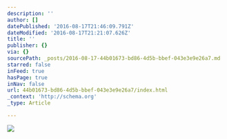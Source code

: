 ```yaml
---
description: ''
author: []
datePublished: '2016-08-17T21:46:09.791Z'
dateModified: '2016-08-17T21:21:07.626Z'
title: ''
publisher: {}
via: {}
sourcePath: _posts/2016-08-17-44b01673-bd86-4d5b-bbef-043e3e9e26a7.md
starred: false
inFeed: true
hasPage: true
inNav: false
url: 44b01673-bd86-4d5b-bbef-043e3e9e26a7/index.html
_context: 'http://schema.org'
_type: Article

---
```

![](https://the-grid-user-content.s3-us-west-2.amazonaws.com/be9a901c-d1ca-4223-9ea5-2bb057b94120.jpg)
